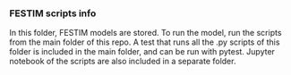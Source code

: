 ### FESTIM scripts info

In this folder, FESTIM models are stored. To run the model, run the scripts from the main folder of this repo. A test that runs all the .py scripts of this folder is included in the main folder, and can be run with pytest. Jupyter notebook of the scripts are also included in a separate folder.

